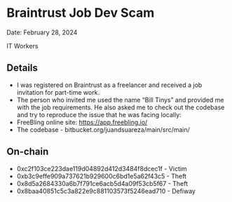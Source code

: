 # Braintrust Job Dev Scam

Date: February 28, 2024

IT Workers

## Details

- I was registered on Braintrust as a freelancer and received a job invitation for part-time work.
- The person who invited me used the name “Bill Tinys” and provided me with the job requirements. He also asked me to check out the codebase and try to reproduce the issue that he was facing locally:
- FreeBling online site: https://app.freebling.io/
- The codebase - bitbucket.org/juandsuareza/main/src/main/

## On-chain

- 0xc2f103ce223dae119d04892d412d3484f8dcec1f - Victim
- 0xb3c9effe909a737621b929600c6bd1e5a62f43c5 - Theft
- 0x8d5a2684330a6b7f791ce6acb5d4a09f53cb5f67 - Theft
- 0x8baa40851c5c3a822e9c881103573f5246ead710 - Defiway
